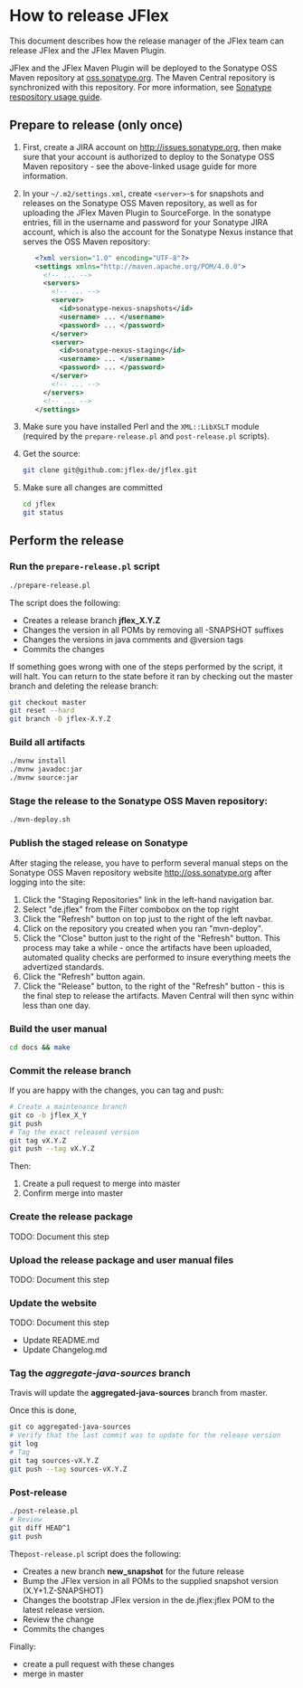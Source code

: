 # How to release JFlex

This document describes how the release manager of the JFlex team can release 
JFlex and the JFlex Maven Plugin.

JFlex and the JFlex Maven Plugin will be deployed to the Sonatype OSS Maven
repository at [oss.sonatype.org][sonatype].
The Maven Central repository is synchronized with this repository.
For more information, see [Sonatype respository usage guide][sonatype-repo-usage]. 


## Prepare to release (only once)

1. First, create a JIRA account on <http://issues.sonatype.org>, then make sure that your
   account is authorized to deploy to the Sonatype OSS Maven repository - see
   the above-linked usage guide for more information.

2. In your `~/.m2/settings.xml`, create `<server>`-s for snapshots and releases on
   the Sonatype OSS Maven repository, as well as for uploading the JFlex Maven
   Plugin to SourceForge.  In the sonatype entries, fill in the username and
   password for your Sonatype JIRA account, which is also the account for the
   Sonatype Nexus instance that serves the OSS Maven repository: 

    ```xml
       <?xml version="1.0" encoding="UTF-8"?>
       <settings xmlns="http://maven.apache.org/POM/4.0.0">
         <!-- ... -->
         <servers>
           <!-- ... -->
           <server>
             <id>sonatype-nexus-snapshots</id>
             <username> ... </username>
             <password> ... </password>
           </server>
           <server>
             <id>sonatype-nexus-staging</id>
             <username> ... </username>
             <password> ... </password>
           </server>
           <!-- ... -->
         </servers>
         <!-- ... -->
       </settings>
    ```

3. Make sure you have installed Perl and the `XML::LibXSLT` module (required
   by the `prepare-release.pl` and `post-release.pl` scripts).

4. Get the source:
   ```sh
   git clone git@github.com:jflex-de/jflex.git 
   ```

5. Make sure all changes are committed
   ```sh
   cd jflex
   git status
   ```


## Perform the release

### Run the `prepare-release.pl` script

```sh
./prepare-release.pl
``` 

The script does the following:

   - Creates a release branch **jflex_X.Y.Z**
   - Changes the version in all POMs by removing all -SNAPSHOT suffixes
   - Changes the versions in java comments and @version tags
   - Commits the changes

If something goes wrong with one of the steps performed by
the script, it will halt.  You can return to the state before
it ran by checking out the master branch and deleting the
release branch:

```sh
git checkout master
git reset --hard
git branch -D jflex-X.Y.Z
```

### Build all artifacts

```bash
./mvnw install
./mvnw javadoc:jar
./mvnw source:jar
```

### Stage the release to the Sonatype OSS Maven repository:

```sh
./mvn-deploy.sh
```

### Publish the staged release on Sonatype

After staging the release, you have to perform several manual steps
on the Sonatype OSS Maven repository website <http://oss.sonatype.org>
after logging into the site:
   
   1. Click the "Staging Repositories" link in the left-hand navigation bar.
   2. Select "de.jflex" from the Filter combobox on the top right
   3. Click the "Refresh" button on top just to the right of the left navbar.
   4. Click on the repository you created when you ran "mvn-deploy".
   5. Click the "Close" button just to the right of the "Refresh" button.
     This process may take a while - once the artifacts have been uploaded,
     automated quality checks are performed to insure everything meets
     the advertized standards.
   6. Click the "Refresh" button again.
   7. Click the "Release" button, to the right of the "Refresh" button -
     this is the final step to release the artifacts.  Maven Central
     will then sync within less than one day.

### Build the user manual
 
```sh
cd docs && make
```

### Commit the release branch

If you are happy with the changes, you can tag and push:
```sh
# Create a maintenance branch
git co -b jflex_X_Y
git push
# Tag the exact released version
git tag vX.Y.Z
git push --tag vX.Y.Z
```

Then:
  1. Create a pull request to merge into master
  2. Confirm merge into master


### Create the release package

TODO: Document this step

### Upload the release package and user manual files

TODO: Document this step

### Update the website

TODO: Document this step

- Update README.md
- Update Changelog.md

### Tag the _aggregate-java-sources_ branch

Travis will update the **aggregated-java-sources** branch from master.

Once this is done,
```sh
git co aggregated-java-sources
# Verify that the last commit was to update for the release version
git log
# Tag
git tag sources-vX.Y.Z
git push --tag sources-vX.Y.Z
```


### Post-release

```sh
./post-release.pl
# Review
git diff HEAD^1
git push
```

The`post-release.pl` script does the following:
   - Creates a new branch **new_snapshot** for the future release
   - Bump the JFlex version in all POMs to the supplied
     snapshot version (X.Y+1.Z-SNAPSHOT)
   - Changes the bootstrap JFlex version in the de.jflex:jflex
     POM to the latest release version.
   - Review the change
   - Commits the changes

Finally:
   - create a pull request with these changes
   - merge in master

[sonatype]: http://oss.sonatype.org/
[maven-site-deploy]: http://maven.apache.org/plugins/maven-site-plugin/examples/site-deploy-to-sourceforge.net.html
[sf-ssh]: https://sourceforge.net/p/forge/documentation/SSH%20Keys/
[sf-shell]: https://sourceforge.net/p/forge/documentation/Shell%20Service/
[sonatype-repo-usage]: https://docs.sonatype.org/display/Repository/Sonatype+OSS+Maven+Repository+Usage+Guide
